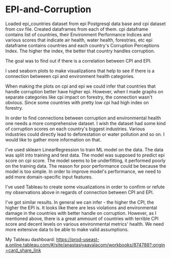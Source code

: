 # EPI-and-Corruption

Loaded epi_countries dataset from epi Postgresql data base and cpi dataset from csv file. Created dataframes 
from each of them.
cpi dataframe contains list of countries, their Environment Performance Indices and various scores that indicate air health, water health, forestries, etc
epi dataframe contains countries and each country's Corruption Perceptions Index. The higher the index, the better that country handles corruption.

The goal was to find out if there is a correlation between CPI and EPI.

I used seaborn plots to make visualizations that help to see if there is a connection betweeen cpi and environment health categories.

When making the plots on cpi and epi we could infer that countries that handle corruption better have higher epi. However, when I made graphs on separate categories like cpi impact on forestry, the connection wasn't obvious. Since some countries with pretty low cpi had high index on forestry.

In order to find connections between corruption and environmental health one needs a more comprehensive dataset. I wish the dataset had some kind of corruption scores on each country's biggest industries. Various industries could directly lead to deforestation or water pollution and so on. I would like to gather more information on that.


I've used sklearn LinearRegression to train ML model on the data. The data was split into training and test data. The model was supposed to predict epi score on cpi score. The model seems to be underfitting, it performed poorly on the training data. The reason for poor performance could be because the model is too simple. In order to improve model's performance, we need to add more domain-specific input features.

I've used Tableau to create some visualizations in order to confirm or refute my observations above in regards of connection between CPI and EPI.

I've got similar results. In general we can infer - the higher the CPI, the higher the EPI is. It looks like there are less violations and environmental damage in the countries with better handle on corruption. However, as I mentioned above, there is a great ammount of countries with terrible CPI score and decent levels on various environmental metrics' health. We need more extensive data to be able to make valid assumptions.

My Tableau dashboard: https://prod-useast-a.online.tableau.com/#/site/anastasiyaayalacom/workbooks/874788?:origin=card_share_link
